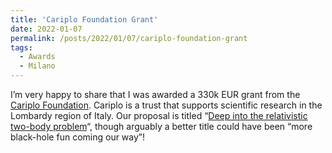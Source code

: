 ```yaml
---
title: 'Cariplo Foundation Grant'
date: 2022-01-07
permalink: /posts/2022/01/07/cariplo-foundation-grant
tags:
  - Awards
  - Milano
---
```


I’m very happy to share that I was awarded a 330k EUR grant from the [Cariplo Foundation](<https://www.fondazionecariplo.it/en/index.html>). Cariplo is a trust that supports scientific research in the Lombardy region of Italy. Our proposal is titled “[Deep into the relativistic two-body problem](<https://www.fondazionecariplo.it/static/upload/rst/rst_bandoerc2021_1dic21.pdf>)“, though arguably a better title could have been “more black-hole fun coming our way”!

